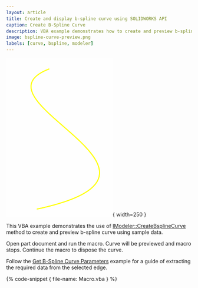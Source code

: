 ```yaml
---
layout: article
title: Create and display b-spline curve using SOLIDWORKS API
caption: Create B-Spline Curve
description: VBA example demonstrates how to create and preview b-spline curve from the sample data using SOLIDWORKS API
image: bspline-curve-preview.png
labels: [curve, bspline, modeler]
---
```

![Preview of b-spline curve](bspline-curve-preview.png){ width=250 }

This VBA example demonstrates the use of [IModeler::CreateBsplineCurve](https://help.solidworks.com/2012/English/api/sldworksapi/SolidWorks.Interop.sldworks~SolidWorks.Interop.sldworks.IModeler~CreateBsplineCurve.html) method to create and preview b-spline curve using sample data.

Open part document and run the macro. Curve will be previewed and macro stops. Continue the macro to dispose the curve.

Follow the [Get B-Spline Curve Parameters](/solidworks-api/geometry/get-bspline-parameters/) example for a guide of extracting the required data from the selected edge.

{% code-snippet { file-name: Macro.vba } %}